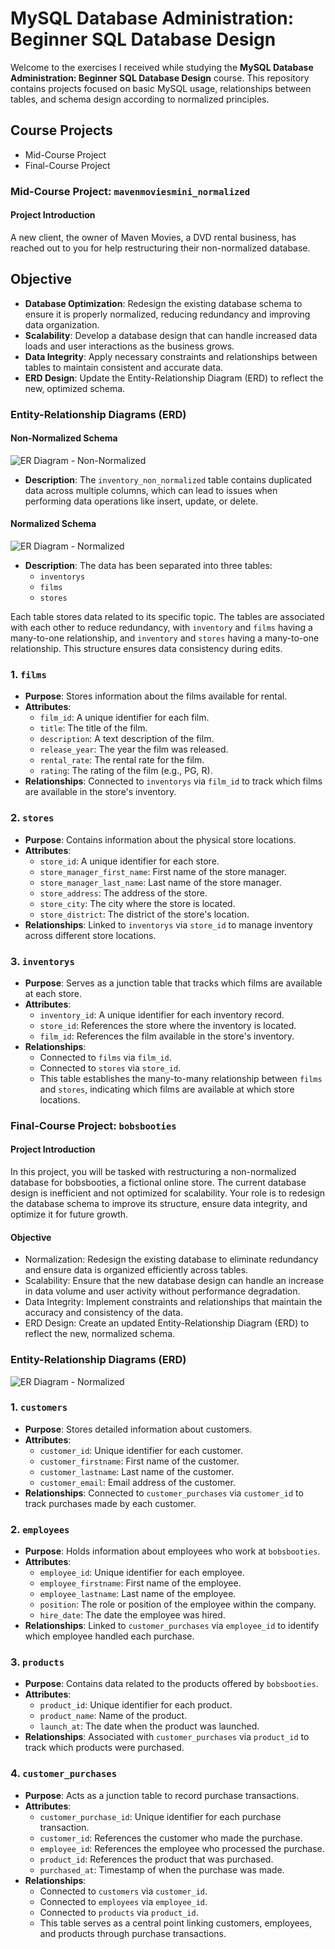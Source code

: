 # MySQL Database Administration: Beginner SQL Database Design

Welcome to the exercises I received while studying the **MySQL Database Administration: Beginner SQL Database Design** course. This repository contains projects focused on basic MySQL usage, relationships between tables, and schema design according to normalized principles.

## Course Projects
- Mid-Course Project
- Final-Course Project

### Mid-Course Project: `mavenmoviesmini_normalized`

#### Project Introduction
A new client, the owner of Maven Movies, a DVD rental business, has reached out to you for help restructuring their non-normalized database.

## Objective
- **Database Optimization**: Redesign the existing database schema to ensure it is properly normalized, reducing redundancy and improving data organization.
- **Scalability**: Develop a database design that can handle increased data loads and user interactions as the business grows.
- **Data Integrity**: Apply necessary constraints and relationships between tables to maintain consistent and accurate data.
- **ERD Design**: Update the Entity-Relationship Diagram (ERD) to reflect the new, optimized schema.

### Entity-Relationship Diagrams (ERD)

#### Non-Normalized Schema
![ER Diagram - Non-Normalized](https://github.com/Tako-C/Courses-Database-Administration-Design/blob/main/Photo/mavenmoviesmini-inventory_non_normalized.png?raw=true)

- **Description**: The `inventory_non_normalized` table contains duplicated data across multiple columns, which can lead to issues when performing data operations like insert, update, or delete.

#### Normalized Schema
![ER Diagram - Normalized](https://github.com/Tako-C/Courses-Database-Administration-Design/blob/main/Photo/mavenmoviesmini_normalized.png?raw=true)

- **Description**: The data has been separated into three tables:
  - `inventorys`
  - `films`
  - `stores`
  
Each table stores data related to its specific topic. The tables are associated with each other to reduce redundancy, with `inventory` and `films` having a many-to-one relationship, and `inventory` and `stores` having a many-to-one relationship. This structure ensures data consistency during edits.

### 1. `films`
- **Purpose**: Stores information about the films available for rental.
- **Attributes**: 
  - `film_id`: A unique identifier for each film.
  - `title`: The title of the film.
  - `description`: A text description of the film.
  - `release_year`: The year the film was released.
  - `rental_rate`: The rental rate for the film.
  - `rating`: The rating of the film (e.g., PG, R).
- **Relationships**: Connected to `inventorys` via `film_id` to track which films are available in the store's inventory.

### 2. `stores`
- **Purpose**: Contains information about the physical store locations.
- **Attributes**: 
  - `store_id`: A unique identifier for each store.
  - `store_manager_first_name`: First name of the store manager.
  - `store_manager_last_name`: Last name of the store manager.
  - `store_address`: The address of the store.
  - `store_city`: The city where the store is located.
  - `store_district`: The district of the store's location.
- **Relationships**: Linked to `inventorys` via `store_id` to manage inventory across different store locations.

### 3. `inventorys`
- **Purpose**: Serves as a junction table that tracks which films are available at each store.
- **Attributes**: 
  - `inventory_id`: A unique identifier for each inventory record.
  - `store_id`: References the store where the inventory is located.
  - `film_id`: References the film available in the store's inventory.
- **Relationships**: 
  - Connected to `films` via `film_id`.
  - Connected to `stores` via `store_id`.
  - This table establishes the many-to-many relationship between `films` and `stores`, indicating which films are available at which store locations.


### Final-Course Project: `bobsbooties`

#### Project Introduction
In this project, you will be tasked with restructuring a non-normalized database for bobsbooties, a fictional online store. The current database design is inefficient and not optimized for scalability. Your role is to redesign the database schema to improve its structure, ensure data integrity, and optimize it for future growth.

#### Objective
- Normalization: Redesign the existing database to eliminate redundancy and ensure data is organized efficiently across tables.
- Scalability: Ensure that the new database design can handle an increase in data volume and user activity without performance degradation.
- Data Integrity: Implement constraints and relationships that maintain the accuracy and consistency of the data.
- ERD Design: Create an updated Entity-Relationship Diagram (ERD) to reflect the new, normalized schema.

### Entity-Relationship Diagrams (ERD)

![ER Diagram - Normalized](https://github.com/Tako-C/Courses-Database-Administration-Design/blob/main/Photo/bobsbooties_ER.png?raw=true)


### 1. `customers`
- **Purpose**: Stores detailed information about customers.
- **Attributes**: 
  - `customer_id`: Unique identifier for each customer.
  - `customer_firstname`: First name of the customer.
  - `customer_lastname`: Last name of the customer.
  - `customer_email`: Email address of the customer.
- **Relationships**: Connected to `customer_purchases` via `customer_id` to track purchases made by each customer.

### 2. `employees`
- **Purpose**: Holds information about employees who work at `bobsbooties`.
- **Attributes**: 
  - `employee_id`: Unique identifier for each employee.
  - `employee_firstname`: First name of the employee.
  - `employee_lastname`: Last name of the employee.
  - `position`: The role or position of the employee within the company.
  - `hire_date`: The date the employee was hired.
- **Relationships**: Linked to `customer_purchases` via `employee_id` to identify which employee handled each purchase.

### 3. `products`
- **Purpose**: Contains data related to the products offered by `bobsbooties`.
- **Attributes**: 
  - `product_id`: Unique identifier for each product.
  - `product_name`: Name of the product.
  - `launch_at`: The date when the product was launched.
- **Relationships**: Associated with `customer_purchases` via `product_id` to track which products were purchased.

### 4. `customer_purchases`
- **Purpose**: Acts as a junction table to record purchase transactions.
- **Attributes**: 
  - `customer_purchase_id`: Unique identifier for each purchase transaction.
  - `customer_id`: References the customer who made the purchase.
  - `employee_id`: References the employee who processed the purchase.
  - `product_id`: References the product that was purchased.
  - `purchased_at`: Timestamp of when the purchase was made.
- **Relationships**: 
  - Connected to `customers` via `customer_id`.
  - Connected to `employees` via `employee_id`.
  - Connected to `products` via `product_id`.
  - This table serves as a central point linking customers, employees, and products through purchase transactions.

